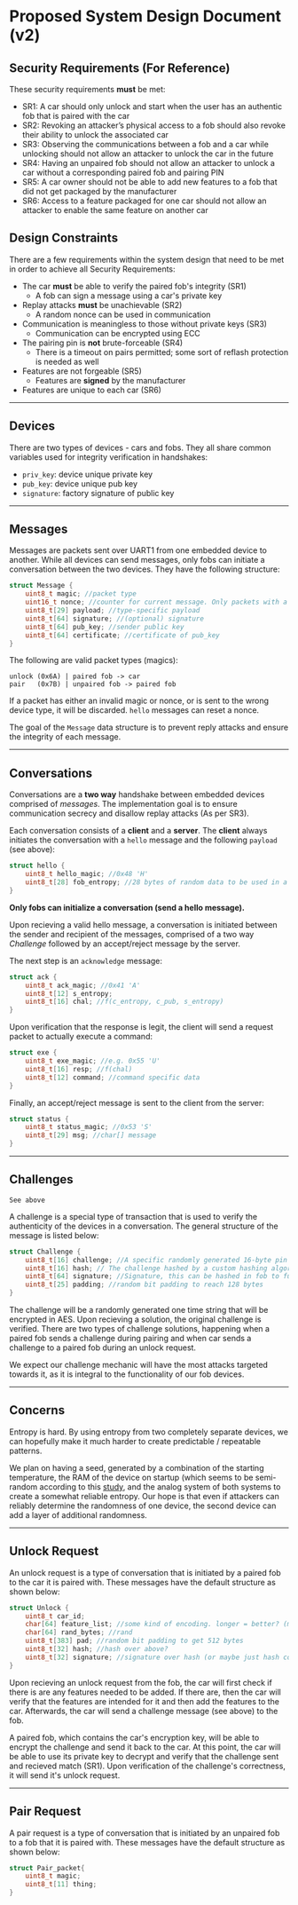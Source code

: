 # Proposed System Design Document (v2)

## Security Requirements (For Reference)

These security requirements **must** be met:
- SR1: A car should only unlock and start when the user has an authentic fob that is paired with the car
- SR2: Revoking an attacker’s physical access to a fob should also revoke their ability to unlock the associated car
- SR3: Observing the communications between a fob and a car while unlocking should not allow an attacker to unlock the car in the future
- SR4: Having an unpaired fob should not allow an attacker to unlock a car without a corresponding paired fob and pairing PIN
- SR5: A car owner should not be able to add new features to a fob that did not get packaged by the manufacturer
- SR6: Access to a feature packaged for one car should not allow an attacker to enable the same feature on another car


## Design Constraints

There are a few requirements within the system design that need to be met in order to achieve all Security Requirements:
- The car **must** be able to verify the paired fob's integrity (SR1)
    - A fob can sign a message using a car's private key
- Replay attacks **must** be unachievable (SR2)
    - A random nonce can be used in communication
- Communication is meaningless to those without private keys (SR3)
    - Communication can be encrypted using ECC
- The pairing pin is **not** brute-forceable (SR4)
    - There is a timeout on pairs permitted; some sort of reflash protection is needed as well
- Features are not forgeable (SR5)
    - Features are **signed** by the manufacturer
- Features are unique to each car (SR6)

---

## Devices

There are two types of devices - cars and fobs. They all share common variables used for integrity verification in handshakes:
- `priv_key`: device unique private key
- `pub_key`: device unique pub key
- `signature`: factory signature of public key

---

## Messages

Messages are packets sent over UART1 from one embedded device to another. While all devices can send messages, only fobs can initiate a conversation between the two devices. They have the following structure:

```c
struct Message {
    uint8_t magic; //packet type
    uint16_t nonce; //counter for current message. Only packets with a higher nonce than the last will be considered
    uint8_t[29] payload; //type-specific payload
    uint8_t[64] signature; //(optional) signature
    uint8_t[64] pub_key; //sender public key
    uint8_t[64] certificate; //certificate of pub_key
}
```

The following are valid packet types (magics):
```
unlock (0x6A) | paired fob -> car
pair   (0x7B) | unpaired fob -> paired fob
```

If a packet has either an invalid magic or nonce, or is sent to the wrong device type, it will be discarded. `hello` messages can reset a nonce.

The goal of the `Message` data structure is to prevent reply attacks and ensure the integrity of each message. 

---

## Conversations

Conversations are a **two way** handshake between embedded devices comprised of *messages*. The implementation goal is to ensure communication secrecy and disallow replay attacks (As per SR3). 

Each conversation consists of a **client** and a **server**. The **client** always initiates the conversation with a `hello` message and the following `payload` (see above):

```c
struct hello {
    uint8_t hello_magic; //0x48 'H'
    uint8_t[28] fob_entropy; //28 bytes of random data to be used in a handshake
}
```

**Only fobs can initialize a conversation (send a hello message).**

Upon recieving a valid hello message, a conversation is initiated between the sender and recipient of the messages, comprised of a two way *Challenge* followed by an accept/reject message by the server.

The next step is an `acknowledge` message:

```c
struct ack {
    uint8_t ack_magic; //0x41 'A'
    uint8_t[12] s_entropy;
    uint8_t[16] chal; //f(c_entropy, c_pub, s_entropy)
}
```

Upon verification that the response is legit, the client will send a request packet to actually execute a command:

```c
struct exe {
    uint8_t exe_magic; //e.g. 0x55 'U'
    uint8_t[16] resp; //f(chal)
    uint8_t[12] command; //command specific data
}
```

Finally, an accept/reject message is sent to the client from the server:

```c
struct status {
    uint8_t status_magic; //0x53 'S'
    uint8_t[29] msg; //char[] message
}
```

---

## Challenges

`See above`

A challenge is a special type of transaction that is used to verify the authenticity of the devices in a conversation. The general structure of the message is listed below:

```c
struct Challenge {
    uint8_t[16] challenge; //A specific randomly generated 16-byte pin used for the challenge.
    uint8_t[16] hash; // The challenge hashed by a custom hashing algorithm - prevents forging challenge messages
    uint8_t[64] signature; //Signature, this can be hashed in fob to further verify the original sender
    uint8_t[25] padding; //random bit padding to reach 128 bytes
}
```

The challenge will be a randomly generated one time string that will be encrypted in AES. Upon recieving a solution, the original challenge is verified. There are two types of challenge solutions, happening when a paired fob sends a challenge during pairing and when car sends a challenge to a paired fob during an unlock request.

We expect our challenge mechanic will have the most attacks targeted towards it, as it is integral to the functionality of our fob devices.

---

## Concerns

Entropy is hard. By using entropy from two completely separate devices, we can hopefully make it much harder to create predictable / repeatable patterns.

We plan on having a seed, generated by a combination of the starting temperature, the RAM of the device on startup (which seems to be semi-random according to this [study](https://eprint.iacr.org/2013/304.pdf), and the analog system of both systems to create a somewhat reliable entropy. Our hope is that even if attackers can reliably determine the randomness of one device, the second device can add a layer of additional randomness.

---

## Unlock Request

An unlock request is a type of conversation that is initiated by a paired fob to the car it is paired with. These messages have the default structure as shown below:

```c
struct Unlock {
    uint8_t car_id;
    char[64] feature_list; //some kind of encoding. longer = better? (more entropy for rsa)
    char[64] rand_bytes; //rand
    uint8_t[383] pad; //random bit padding to get 512 bytes
    uint8_t[32] hash; //hash over above?
    uint8_t[32] signature; //signature over hash (or maybe just hash contents instead)
}
```
Upon recieving an unlock request from the fob, the car will first check if there is are any features needed to be added. If there are, then the car will verify that the features are intended for it and then add the features to the car. 
Afterwards, the car will send a challenge message (see above) to the fob.

A paired fob, which contains the car's encryption key, will be able to encrypt the challenge and send it back to the car. At this point, the car will be able to use its private key to decrypt and verify that the challenge sent and recieved match (SR1). Upon verification of the challenge's correctness, it will send it's unlock request.

---

## Pair Request

A pair request is a type of conversation that is initiated by an unpaired fob to a fob that it is paired with. These messages have the default structure as shown below:

```c
struct Pair_packet{
    uint8_t magic;
    uint8_t[11] thing;
}
```